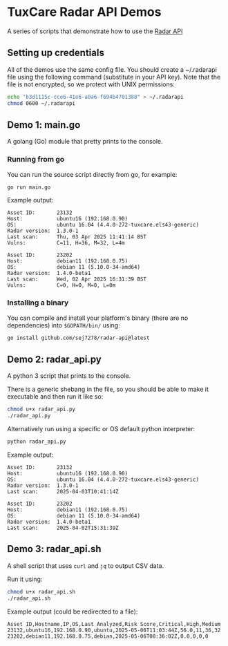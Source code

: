 # TuxCare Radar API Demos

A series of scripts that demonstrate how to use the [Radar API](https://radar.tuxcare.com/external/docs#/)

## Setting up credentials

All of the demos use the same config file. You should create a ~/.radarapi file using the following command (substitute in your API key). Note that the file is not encrypted, so we protect with UNIX permissions:

```bash
echo "b3d1115c-cce6-41e6-a0a6-f694b4701388" > ~/.radarapi
chmod 0600 ~/.radarapi
```

## Demo 1: main.go

A golang (Go) module that pretty prints to the console.

### Running from go

You can run the source script directly from go, for example:

```bash
go run main.go
```

Example output:

```text
Asset ID:       23132
Host:           ubuntu16 (192.168.0.90)
OS:             ubuntu 16.04 (4.4.0-272-tuxcare.els43-generic)
Radar version:  1.3.0-1
Last scan:      Thu, 03 Apr 2025 11:41:14 BST
Vulns:          C=11, H=36, M=32, L=4m

Asset ID:       23202
Host:           debian11 (192.168.0.75)
OS:             debian 11 (5.10.0-34-amd64)
Radar version:  1.4.0-beta1
Last scan:      Wed, 02 Apr 2025 16:31:39 BST
Vulns:          C=0, H=0, M=0, L=0m
```

### Installing a binary

You can compile and install your platform's binary (there are no dependencies) into `$GOPATH/bin/` using:

```bash
go install github.com/sej7278/radar-api@latest
```

## Demo 2: radar_api.py

A python 3 script that prints to the console.

There is a generic shebang in the file, so you should be able to make it executable and then run it like so:

```bash
chmod u+x radar_api.py
./radar_api.py
```

Alternatively run using a specific or OS default python interpreter:

```bash
python radar_api.py
```

Example output:

```text
Asset ID:       23132
Host:           ubuntu16 (192.168.0.90)
OS:             ubuntu 16.04 (4.4.0-272-tuxcare.els43-generic)
Radar version:  1.3.0-1
Last scan:      2025-04-03T10:41:14Z

Asset ID:       23202
Host:           debian11 (192.168.0.75)
OS:             debian 11 (5.10.0-34-amd64)
Radar version:  1.4.0-beta1
Last scan:      2025-04-02T15:31:39Z
```

## Demo 3: radar_api.sh

A shell script that uses `curl` and `jq` to output CSV data.

Run it using:

```bash
chmod u+x radar_api.sh
./radar_api.sh
```

Example output (could be redirected to a file):

```text
Asset ID,Hostname,IP,OS,Last Analyzed,Risk Score,Critical,High,Medium
23132,ubuntu16,192.168.0.90,ubuntu,2025-05-06T11:03:44Z,56.0,11,36,32
23202,debian11,192.168.0.75,debian,2025-05-06T08:36:02Z,0.0,0,0,0
```
